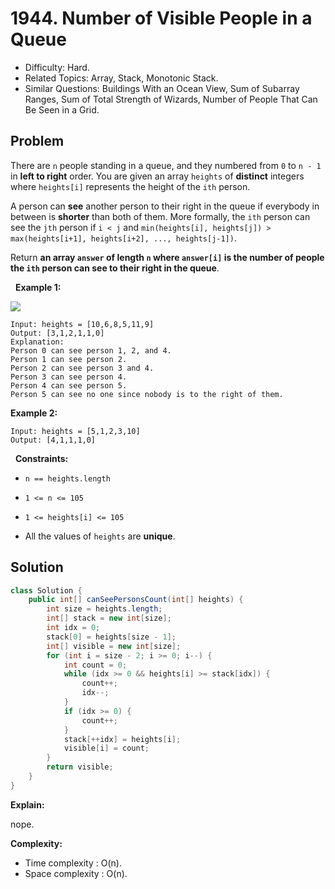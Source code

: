 # 1944. Number of Visible People in a Queue

- Difficulty: Hard.
- Related Topics: Array, Stack, Monotonic Stack.
- Similar Questions: Buildings With an Ocean View, Sum of Subarray Ranges, Sum of Total Strength of Wizards, Number of People That Can Be Seen in a Grid.

## Problem

There are ```n``` people standing in a queue, and they numbered from ```0``` to ```n - 1``` in **left to right** order. You are given an array ```heights``` of **distinct** integers where ```heights[i]``` represents the height of the ```ith``` person.

A person can **see** another person to their right in the queue if everybody in between is **shorter** than both of them. More formally, the ```ith``` person can see the ```jth``` person if ```i < j``` and ```min(heights[i], heights[j]) > max(heights[i+1], heights[i+2], ..., heights[j-1])```.

Return **an array **```answer```** of length **```n```** where **```answer[i]```** is the **number of people** the **```ith```** person can **see** to their right in the queue**.

 
**Example 1:**


![](https://assets.leetcode.com/uploads/2021/05/29/queue-plane.jpg)


```
Input: heights = [10,6,8,5,11,9]
Output: [3,1,2,1,1,0]
Explanation:
Person 0 can see person 1, 2, and 4.
Person 1 can see person 2.
Person 2 can see person 3 and 4.
Person 3 can see person 4.
Person 4 can see person 5.
Person 5 can see no one since nobody is to the right of them.
```

**Example 2:**

```
Input: heights = [5,1,2,3,10]
Output: [4,1,1,1,0]
```

 
**Constraints:**


	
- ```n == heights.length```
	
- ```1 <= n <= 105```
	
- ```1 <= heights[i] <= 105```
	
- All the values of ```heights``` are **unique**.



## Solution

```java
class Solution {
    public int[] canSeePersonsCount(int[] heights) {
        int size = heights.length;
        int[] stack = new int[size];
        int idx = 0;
        stack[0] = heights[size - 1];
        int[] visible = new int[size];
        for (int i = size - 2; i >= 0; i--) {
            int count = 0;
            while (idx >= 0 && heights[i] >= stack[idx]) {
                count++;
                idx--;
            }
            if (idx >= 0) {
                count++;
            }
            stack[++idx] = heights[i];
            visible[i] = count;
        }
        return visible;
    }
}
```

**Explain:**

nope.

**Complexity:**

* Time complexity : O(n).
* Space complexity : O(n).
